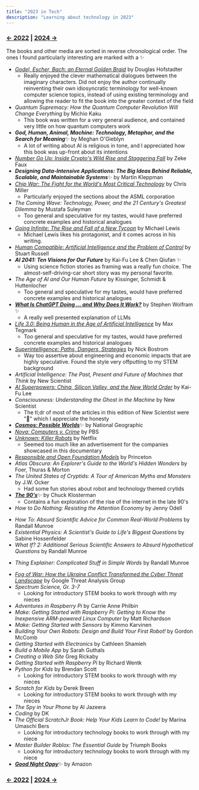```yaml
---
title: "2023 in Tech"
description: "Learning about technology in 2023"
---
```


### [← 2022](/2022/12/31/learn-2022) | [2024 →](/2024/12/31/learn-2024)
The books and other media are sorted in reverse chronological order. The ones I found particularly interesting are marked with a ✨

- [*Godel, Escher, Bach: an Eternal Golden Braid*](https://en.wikipedia.org/wiki/G%C3%B6del,_Escher,_Bach) by Douglas Hofstadter
  - Really enjoyed the clever mathematical dialogues between the imaginary characters. Did not enjoy the author continually reinventing their own idiosyncratic terminology for well-known computer science topics, instead of using existing terminology and allowing the reader to fit the book into the greater context of the field
- *Quantum Supremacy: How the Quantum Computer Revolution Will Change Everything* by Michio Kaku
  - This book was written for a very general audience, and contained very little on how quantum computers work
- ***God, Human, Animal, Machine: Technology, Metaphor, and the Search for Meaning***✨ by Meghan O'Gieblyn
  - A lot of writing about AI is religious in tone, and I appreciated how this book was up-front about its intentions
- [*Number Go Up: Inside Crypto's Wild Rise and Staggering Fall*](https://en.wikipedia.org/wiki/Number_Go_Up) by Zeke Faux
- ***Designing Data-Intensive Applications: The Big Ideas Behind Reliable, Scalable, and Maintainable Systems***✨ by Martin Kleppman 
- [*Chip War: The Fight for the World's Most Critical Technology*](https://en.wikipedia.org/wiki/Chip_War:_The_Fight_for_the_World%27s_Most_Critical_Technology) by Chris Miller
  - Particularly enjoyed the sections about the ASML corporation
- *The Coming Wave: Technology, Power, and the 21 Century's Greatest Dilemma* by Mustafa Suleyman
  - Too general and speculative for my tastes, would have preferred concrete examples and historical analogues
- [*Going Infinite: The Rise and Fall of a New Tycoon*](https://en.wikipedia.org/wiki/Going_Infinite) by Michael Lewis
  - Michael Lewis likes his protagonist, and it comes across in his writing.
- [*Human Compatible: Artificial Intelligence and the Problem of Control*](https://en.wikipedia.org/wiki/Human_Compatible) by Stuart Russell
- ***AI 2041: Ten Visions for Our Future*** by Kai-Fu Lee & Chen Qiufan ✨
  - Using science fiction stories as framing was a really fun choice. The almost-self-driving-car short story was my personal favorite.
- *The Age of AI and Our Human Future* by Kissinger, Schmidt & Huttenlocher
  - Too general and speculative for my tastes, would have preferred concrete examples and historical analogues
- [***What Is ChatGPT Doing ... and Why Does It Work?***](https://writings.stephenwolfram.com/2023/02/what-is-chatgpt-doing-and-why-does-it-work/) by Stephen Wolfram ✨
  - A really well presented explanation of LLMs
- [*Life 3.0: Being Human in the Age of Artificial Intelligence*](https://en.wikipedia.org/wiki/Life_3.0) by Max Tegmark
  - Too general and speculative for my tastes, would have preferred concrete examples and historical analogues
- [*Superintelligence: Paths, Dangers, Strategies*](https://en.wikipedia.org/wiki/Superintelligence:_Paths,_Dangers,_Strategies) by Nick Bostrom
  - Way too assertive about engineering and economic impacts that are highly speculative. Found the style very offputting to my STEM background
- *Artificial Intelligence: The Past, Present and Future of Machines that Think* by New Scientist
- [*AI Superpowers: China, Silicon Valley, and the New World Order*](https://en.wikipedia.org/wiki/AI_Superpowers) by Kai-Fu Lee
- *Consciousness: Understanding the Ghost in the Machine* by New Scientist
  - The tl;dr of most of the articles in this edition of New Scientist were "🤷" which I appreciate the honesty
- [***Cosmos: Possible Worlds***](https://en.wikipedia.org/wiki/Cosmos:_Possible_Worlds)✨ by National Geographic
- [*Nova: Computers v. Crime*](https://www.pbs.org/video/computers-v-crime-um7cco/) by PBS
- [*Unknown: Killer Robots*](https://en.wikipedia.org/wiki/Unknown:_Killer_Robots) by Netflix
  - Seemed too much like an advertisement for the companies showcased in this documentary
- [*Responsible and Open Foundation Models*](https://sites.google.com/view/open-foundation-models) by Princeton	
- *Atlas Obscura: An Explorer's Guide to the World's Hidden Wonders* by Foer, Thuras & Morton
- *The United States of Cryptids: A Tour of American Myths and Monsters* by J.W. Ocker
  - Had some fun stories about robot and technology themed crytids
- [***The 90's***](https://en.wikipedia.org/wiki/The_Nineties_(book))✨ by Chuck Klosterman
  - Contains a fun exploration of the rise of the internet in the late 90's 
- *How to Do Nothing: Resisting the Attention Economy* by Jenny Odell
<!-- Finding the Cure, Jul.-Aug. 2023	Wired UK	Wired -->
<!-- Force of Nature, June 2023		Wired -->
<!-- How to Be Invisible Online, May 10-23, 2023		Computeractive -->
- *How To: Absurd Scientific Advice for Common Real-World Problems* by Randall Munroe
- *Existential Physics: A Scientist's Guide to Life's Biggest Questions* by Sabine Hossenfelder
- *What If? 2: Additional Serious Scientific Answers to Absurd Hypothetical Questions* by Randall Munroe
<!-- American Manhunt: The Boston Marathon Bombing		Netflix -->
- *Thing Explainer: Complicated Stuff in Simple Words* by Randall Munroe
<!-- 5 Free Tech Tools for Staying Organized, Mar. 2023		PCWorld -->
<!-- Search Google Better: Secret Tricks to Find What You Actually Need, Mar. 15-28, 2023		Computeractive -->
- [*Fog of War: How the Ukraine Conflict Transformed the Cyber Threat Landscape*](https://blog.google/threat-analysis-group/fog-of-war-how-the-ukraine-conflict-transformed-the-cyber-threat-landscape/) by Google Threat Analysis Group
- *Spectrum Science, Gr. 3-7*
  - Looking for introductory STEM books to work through with my nieces
- *Adventures in Raspberry Pi* by Carrie Anne Philbin
- *Make: Getting Started with Raspberry Pi: Getting to Know the Inexpensive ARM-powered Linux Computer* by Matt Richardson
- *Make: Getting Started with Sensors* by Kimmo Karvinen
- *Building Your Own Robots: Design and Build Your First Robot!* by Gordon McComb
- *Getting Started with Electronics* by Cathleen Shamieh
- *Build a Mobile App* by Sarah Guthals
- *Creating a Web Site*	Greg Rickaby
- *Getting Started with Raspberry Pi* by Richard Wentk
- *Python for Kids* by Brendan Scott
  - Looking for introductory STEM books to work through with my nieces
- *Scratch for Kids* by	Derek Breen
  - Looking for introductory STEM books to work through with my nieces
- *The Spy in Your Phone* by Al Jazeera
- *Coding* by DK
- *The Official ScratchJr Book: Help Your Kids Learn to Code!* by	Marina Umaschi Bers
  - Looking for introductory technology books to work through with my niece
- *Master Builder Roblox: The Essential Guide* by Triumph Books
  - Looking for introductory technology books to work through with my niece
- [***Good Night Oppy***](https://en.wikipedia.org/wiki/Good_Night_Oppy)✨ by Amazon

### [← 2022](/2022/12/31/learn-2022) | [2024 →](/2024/12/31/learn-2024)
